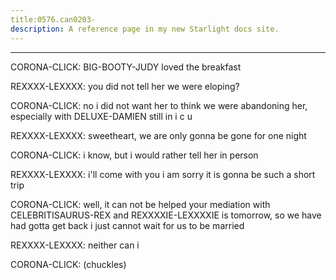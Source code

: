 ```yaml
---
title:0576.can0203-
description: A reference page in my new Starlight docs site.
---
```

----- 
CORONA-CLICK: BIG-BOOTY-JUDY loved the breakfast
 
REXXXX-LEXXXX: you did not tell her we were eloping? 
 
CORONA-CLICK: no
 i did not want her to think we were abandoning her, especially with 
DELUXE-DAMIEN still in i
c
u
 
REXXXX-LEXXXX: sweetheart, we are only gonna be gone for one night
 
CORONA-CLICK: i know, but i would rather tell her in person
 
REXXXX-LEXXXX: i'll come with you
 i am sorry it is gonna be such a short trip
 
CORONA-CLICK: well, it can not be helped
 your mediation with CELEBRITISAURUS-REX and REXXXXIE-LEXXXXIE is 
tomorrow, so we have had gotta get back
 i just cannot wait for us to be married
 
REXXXX-LEXXXX: neither can i
 
CORONA-CLICK: (chuckles) 
